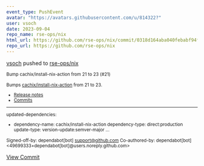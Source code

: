 ```yaml
---
event_type: PushEvent
avatar: "https://avatars.githubusercontent.com/u/814322?"
user: vsoch
date: 2023-09-04
repo_name: rse-ops/nix
html_url: https://github.com/rse-ops/nix/commit/0318d164aba040febabf94f5f56f05df4597066e
repo_url: https://github.com/rse-ops/nix
---
```


<a href='https://github.com/vsoch' target='_blank'>vsoch</a> pushed to <a href='https://github.com/rse-ops/nix' target='_blank'>rse-ops/nix</a>

<small>Bump cachix/install-nix-action from 21 to 23 (#21)

Bumps [cachix/install-nix-action](https://github.com/cachix/install-nix-action) from 21 to 23.
- [Release notes](https://github.com/cachix/install-nix-action/releases)
- [Commits](https://github.com/cachix/install-nix-action/compare/v21...v23)

---
updated-dependencies:
- dependency-name: cachix/install-nix-action
  dependency-type: direct:production
  update-type: version-update:semver-major
...

Signed-off-by: dependabot[bot] <support@github.com>
Co-authored-by: dependabot[bot] <49699333+dependabot[bot]@users.noreply.github.com></small>

<a href='https://github.com/rse-ops/nix/commit/0318d164aba040febabf94f5f56f05df4597066e' target='_blank'>View Commit</a>